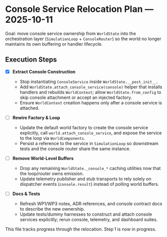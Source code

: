# Console Service Relocation Plan — 2025-10-11

Goal: move console service ownership from `WorldState` into the orchestration
layer (`SimulationLoop` + `ConsoleRouter`) so the world no longer maintains its
own buffering or handler lifecycle.

## Execution Steps

- [x] **Extract Console Construction**
   - Stop instantiating `ConsoleService` inside `WorldState.__post_init__`.
   - Add `WorldState.attach_console_service(console)` helper that installs handlers
     and rebuilds `WorldContext`; allow `WorldState.from_config` to skip console
     attachment or accept an injected factory.
   - Ensure `WorldContext` creation happens only after a console service is
     attached.

- [ ] **Rewire Factory & Loop**
   - Update the default world factory to create the console service explicitly,
     call `world.attach_console_service`, and expose the service to the loop via
     `WorldComponents`.
   - Persist a reference to the service in `SimulationLoop` so downstream tests
     and the console router share the same instance.

- [ ] **Remove World-Level Buffers**
   - Drop any remaining `WorldState._console_*` caching utilities now that the
     loop/router owns emission.
   - Update telemetry publisher and stub transports to rely solely on dispatcher
     events (`console.result`) instead of polling world buffers.

- [ ] **Docs & Tests**
   - Refresh WP1/WP3 notes, ADR references, and console contract docs to describe
     the new ownership.
   - Update tests/dummy harnesses to construct and attach console services
     explicitly; rerun console, telemetry, and dashboard suites.

This file tracks progress through the relocation. Step 1 is now in progress.
